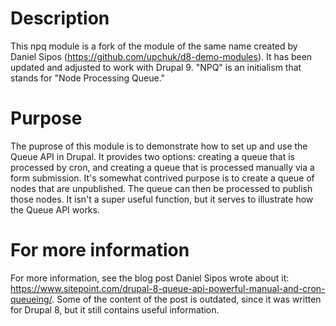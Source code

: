 # Description

This npq module is a fork of the module of the same name created by Daniel Sipos (https://github.com/upchuk/d8-demo-modules).
It has been updated and adjusted to work with Drupal 9. "NPQ" is an initialism that stands for
"Node Processing Queue."

# Purpose

The puprose of this module is to demonstrate how to set up and use the Queue API
in Drupal. It provides two options: creating a queue that is processed by cron, and creating a queue
that is processed manually via a form submission. It's somewhat contrived purpose is to create a queue of
nodes that are unpublished. The queue can then be processed to publish those nodes. It isn't a super
useful function, but it serves to illustrate how the Queue API works.

# For more information

For more information, see the blog post Daniel Sipos wrote about it:
https://www.sitepoint.com/drupal-8-queue-api-powerful-manual-and-cron-queueing/.
Some of the content of the post is outdated, since it was written for Drupal 8, but it still
contains useful information.